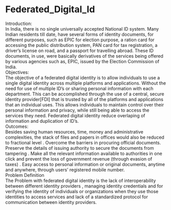 # Federated_Digital_Id
Introduction: <br>
In India, there is no single universally accepted National ID system. Many Indian residents till date, have several forms of identity documents, for different purposes, such as EPIC for election purpose, a ration card for accessing the public distribution system, PAN card for tax registration, a driver’s license on road, and a passport for travelling abroad. These ID documents, in use, were basically derivatives of the services being offered by various agencies such as, EPIC, issued by the Election Commission of India. <br>
Objectives:<br>
The objective of a federated digital identity is to allow individuals to use a single digital identity across multiple platforms and applications.
 Without the need for use of multiple ID’s or sharing personal information with each department. 
 This can be accomplished through the use of a central, secure identity provider[FDI] that is trusted by all of the platforms and applications that an individual uses. 
 This allows individuals to maintain control over their personal information and privacy, while still being able to access the services they need.
 Federated digital identity reduce overlaping of information and duplication of ID’s.<br>
 Outcomes:<br>
 Besides saving human resources, time, money and administrative complexities, the stack of files and papers in offices would also be reduced to fractional level .
 Overcome the barriers in procuring official documents. Preserve the details of issuing authority to secure the documents from tampering .
 Make all the relevant information available to authorities in one click and prevent the loss of government revenue (through evasion of taxes) .
 Easy access to personal information or original documents, anytime and anywhere, through users’ registered mobile number. <br>
 Problem Definition <br>
 The Problem with federated digital identity is the lack of interoperability between different identity providers , managing identity credentials and for verifying the identity of individuals or organizations when they use those identities to access services and lack of a standardized protocol for communication between identity providers.<br>






